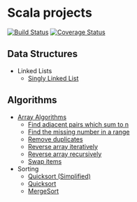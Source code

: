 # Scala projects
[![Build Status](https://travis-ci.org/jcallin/Scala-Projects.svg?branch=master)](https://travis-ci.org/jcallin/Scala-Projects)
[![Coverage Status](https://coveralls.io/repos/github/jcallin/Scala-Projects/badge.svg?branch=master)](https://coveralls.io/github/jcallin/Scala-Projects?branch=master)

## Data Structures
* Linked Lists
  - [Singly Linked List](data-structures/src/main/scala/com/scalaprojects/datastructures/linkedlists/SinglyLinkedList.scala)
## Algorithms
* [Array Algorithms](algorithms/src/main/scala/com/scalaprojects/algorithms/Arrays.scala)
  - [Find adjacent pairs which sum to n](algorithms/src/main/scala/com/scalaprojects/algorithms/arrays/FindAdjacentPairsWhichSumToN.scala)
  - [Find the missing number in a range](algorithms/src/main/scala/com/scalaprojects/algorithms/arrays/FindMissingNumberInRange.scala)
  - [Remove duplicates](algorithms/src/main/scala/com/scalaprojects/algorithms/arrays/RemoveDuplicates.scala)
  - [Reverse array iteratively](algorithms/src/main/scala/com/scalaprojects/algorithms/arrays/ReverseArrayIterative.scala)
  - [Reverse array recursively](algorithms/src/main/scala/com/scalaprojects/algorithms/arrays/ReverseArrayRecursive.scala)
  - [Swap items](algorithms/src/main/scala/com/scalaprojects/algorithms/arrays/SwapItems.scala)
* Sorting
  - [Quicksort (Simplified)](algorithms/src/main/scala/com/scalaprojects/algorithms/sorting/QuickSortSimplified.scala)
  - [Quicksort](algorithms/src/main/scala/com/scalaprojects/algorithms/sorting/QuickSort.scala)
  - [MergeSort](algorithms/src/main/scala/com/scalaprojects/algorithms/sorting/MergeSort.scala)
